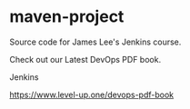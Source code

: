 # maven-project
Source code for James Lee's Jenkins course.

Check out our Latest DevOps PDF book.

Jenkins

https://www.level-up.one/devops-pdf-book
